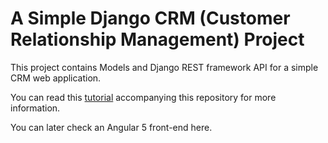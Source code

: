 # A Simple Django CRM (Customer Relationship Management) Project

This project contains Models and Django REST framework API for a simple CRM web application.


You can read this [tutorial](https://www.techiediaries.com/angular-tutorial) accompanying this repository for more information.

You can later check an Angular 5 front-end here.

